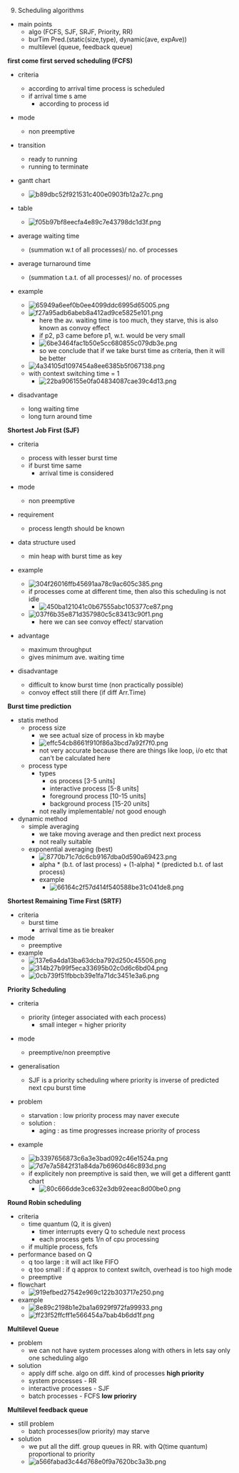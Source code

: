 9. Scheduling algorithms

- main points
	- algo (FCFS, SJF, SRJF, Priority, RR)
	- burTim Pred.(static(size,type), dynamic(ave, expAve))
	- multilevel (queue, feedback queue)


**first come first served scheduling (FCFS)**

- criteria
	- according to arrival time process is scheduled
	- if arrival time s	ame
		- according to process id
- mode
	- non preemptive
- transition
	- ready to running
	- running to terminate
- gantt chart
	- ![b89dbc52f921531c400e0903fb12a27c.png](../_resources/e8700ead041b40d5bc91b3075ee6ad5d.png)
- table
	- ![f05b97bf8eecfa4e89c7e43798dc1d3f.png](../_resources/ce8d6a8248be41cfb011df9428a2b56f.png)
- average waiting time
	- (summation w.t of all processes)/ no. of processes
- average turnaround time
	- (summation t.a.t. of all processes)/ no. of processes


- example
	- ![65949a6eef0b0ee4099ddc6995d65005.png](../_resources/32c90691a996471aa1c6417ff024c955.png)
	- ![f27a95adb6abeb8a412ad9ce5825e101.png](../_resources/f6bb8fdd1c5149e2a75405990a470e43.png)
		- here the av. waiting time is too much, they starve, this is also known as convoy effect
		- if p2, p3 came before p1, w.t. would be very small
		- ![6be3464fac1b50e5cc680855c079db3e.png](../_resources/2cbb98df62db4634a699c83084a2c0b3.png)
		- so we conclude that if we take burst time as criteria, then it will be better
	- ![4a34105d1097454a8ee6385b5f067138.png](../_resources/94c3262d6fc14ba2b13adac3781c3a8e.png)
	- with context switching time = 1
		- ![22ba906155e0fa04834087cae39c4d13.png](../_resources/f65a30202aac4eb0b56c3e74966db48b.png)
- disadvantage
	- long waiting time 
	- long turn around time



**Shortest Job First (SJF)**

- criteria
	- process with lesser burst time
	- if burst time same
		- arrival time is considered
- mode
	- non preemptive
- requirement
	- process length should be known
- data structure used
	- min heap with burst time as key

- example
	- ![304f26016ffb45691aa78c9ac605c385.png](../_resources/93c07094280e49ada3324327fd363ed5.png)
	- if processes come at different time, then also this scheduling is not idle
		- ![450ba121041c0b67555abc105377ce87.png](../_resources/bb3eade233d84509b1a25b477175c19d.png)
	- ![037f6b35e871d357980c5c83413c90f1.png](../_resources/7c3500a1b9e04321b923cba088c84660.png)
		- here we can see convoy effect/ starvation

- advantage
	- maximum throughput
	- gives minimum ave. waiting time

- disadvantage
	- difficult to know burst time (non practically possible)
	- convoy effect still there (if diff Arr.Time)

**Burst time prediction**
- statis method
	- process size
		- we see actual size of process in kb maybe
		- ![effc54cb8661f910f86a3bcd7a92f7f0.png](../_resources/a866dc6a842d443dbf4f1f70460bc298.png)
		- not very accurate because there are things like loop, i/o etc that can't be calculated here
	- process type
		- types
			- os process [3-5 units]
			- interactive process [5-8 units]
			- foreground process [10-15 units]
			- background process [15-20 units]
		- not really implementable/ not good enough
- dynamic method
	- simple averaging
		- we take moving average and then predict next process
		- not really suitable
	- exponential averaging (best)
		- ![8770b71c7dc6cb9167dba0d590a69423.png](../_resources/04b6785190a34cb6a10065a62c84c7d0.png)
		- alpha * (b.t. of last process) + (1-alpha) * (predicted b.t. of last process)
		- example
			- ![66164c2f57d414f540588be31c041de8.png](../_resources/61aa229ea6ca41099a0245f3be5ae8ab.png)




**Shortest Remaining Time First (SRTF)**
- criteria
	- burst time
		- arrival time as tie breaker
- mode
	- preemptive
- example
	- ![137e6a4da13ba63dcba792d250c45506.png](../_resources/1e6eb6b187894546bd846aadf00a271c.png)
	- ![314b27b99f5eca33695b02c0d6c6bd04.png](../_resources/aaf501a0e4684a75be518b47018827eb.png)
	- ![0cb739f51fbbcb39e1fa71dc3451e3a6.png](../_resources/27f37654bfec47d3b5de856438ca9957.png)


**Priority Scheduling**

- criteria
	- priority (integer associated with each process)
		- small integer	= higher priority
- mode
	- preemptive/non preemptive
- generalisation
	- SJF is a priority scheduling where priority is inverse of predicted next cpu burst time
- problem
	- starvation : low priority process may naver execute
	- solution : 
		- aging : as time progresses increase priority of process


- example
	- ![b3397656873c6a3e3bad092c46e1524a.png](../_resources/e249c2099c1f45b88267aa4d92b76bff.png)
	- ![7d7e7a5842f31a84da7b6960d46c893d.png](../_resources/f3d85d11eaa9439ab0f9921338cbc8a2.png)
	- if explicitely non preemptive is said then, we will get a different gantt chart
		- ![80c666dde3ce632e3db92eeac8d00be0.png](../_resources/048a006a96664d9a95148f5983678249.png)






**Round Robin scheduling**

- criteria
	- time quantum (Q, it is given)
		- timer interrupts every Q to schedule next process
		- each process gets 1/n of cpu processing
	- if multiple process, fcfs
- performance based on Q
	- q too large : it will act like FIFO
	- q too small : if q approx to context switch, overhead is too high
mode
	- preemptive
- flowchart
	- ![919efbed27542e969c122b303717e250.png](../_resources/733822617c624e1cbf97ddc055eba815.png)
- example
	- ![8e89c2198b1e2ba1a6929f972fa99933.png](../_resources/e34b97280dd34b97aae3448c956cc817.png)
	- ![ff23f52ffcff1e566454a7bab4b6dd1f.png](../_resources/b9adac0862a94690b63c28a8cd904e27.png)




**Multilevel Queue**
- problem
	- we can not have system processes along with others in lets say only one scheduling algo
- solution
	- apply diff sche. algo on diff. kind of processes
	**high priority**
	- system processes - RR
	- interactive processes - SJF
	- batch processes - FCFS
	**low prioriry**
	
	
**Multilevel feedback queue**
- still problem
	- batch processes(low priority) may starve
- solution
	- we put all the diff. group queues in RR. with Q(time quantum) proportional to priority
	- ![a566fabad3c44d768e0f9a7620bc3a3b.png](../_resources/77124b31295e45b6a7047121addd3619.png)
